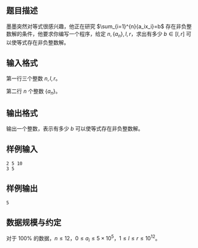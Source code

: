 
## 题目描述
墨墨突然对等式很感兴趣，他正在研究 $\sum_{i=1}^{n}{a_ix_i}=b$ 存在非负整数解的条件，他要求你编写一个程序，给定 $n,\{a_n\},l,r$，求出有多少 $b\in[l,r]$ 可以使等式存在非负整数解。

## 输入格式
第一行三个整数 $n,l,r$。

第二行 $n$ 个整数 $\{a_n\}$。
## 输出格式
输出一个整数，表示有多少 $b$ 可以使等式存在非负整数解。
## 样例输入
```plain
2 5 10
3 5
```
## 样例输出
```plain
5
```
## 数据规模与约定
对于 $100\%$ 的数据，$n\le12$，$0\le a_i\le5\times10^5$，$1\le l\le r\le10^{12}$。